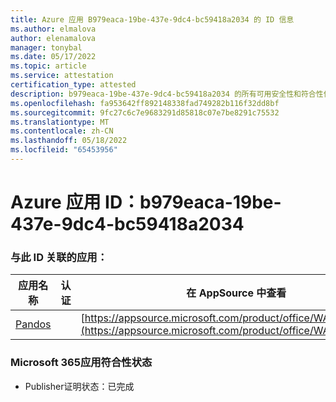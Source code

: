 ```yaml
---
title: Azure 应用 B979eaca-19be-437e-9dc4-bc59418a2034 的 ID 信息
ms.author: elmalova
author: elenamalova
manager: tonybal
ms.date: 05/17/2022
ms.topic: article
ms.service: attestation
certification_type: attested
description: b979eaca-19be-437e-9dc4-bc59418a2034 的所有可用安全性和符合性信息。
ms.openlocfilehash: fa953642ff892148338fad749282b116f32dd8bf
ms.sourcegitcommit: 9fc27c6c7e9683291d85818c07e7be8291c75532
ms.translationtype: MT
ms.contentlocale: zh-CN
ms.lasthandoff: 05/18/2022
ms.locfileid: "65453956"
---
```

# <a name="azure-app-id-b979eaca-19be-437e-9dc4-bc59418a2034"></a>Azure 应用 ID：b979eaca-19be-437e-9dc4-bc59418a2034


### <a name="apps-associated-with-this-id"></a>与此 ID 关联的应用：
| **应用名称** | **认证** | **在 AppSource 中查看** |
|--------------|---------------|-----------------------|
| [Pandos](../forward/WA200003534.md) |  | [https://appsource.microsoft.com/product/office/WA200003534](https://appsource.microsoft.com/product/office/WA200003534) |

### <a name="microsoft-365-app-compliance-status"></a>Microsoft 365应用符合性状态
- Publisher证明状态：已完成

